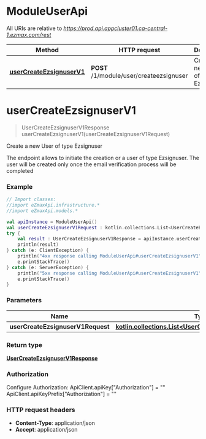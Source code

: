 # ModuleUserApi

All URIs are relative to *https://prod.api.appcluster01.ca-central-1.ezmax.com/rest*

Method | HTTP request | Description
------------- | ------------- | -------------
[**userCreateEzsignuserV1**](ModuleUserApi.md#userCreateEzsignuserV1) | **POST** /1/module/user/createezsignuser | Create a new User of type Ezsignuser


<a id="userCreateEzsignuserV1"></a>
# **userCreateEzsignuserV1**
> UserCreateEzsignuserV1Response userCreateEzsignuserV1(userCreateEzsignuserV1Request)

Create a new User of type Ezsignuser

The endpoint allows to initiate the creation or a user of type Ezsignuser.  The user will be created only once the email verification process will be completed

### Example
```kotlin
// Import classes:
//import eZmaxApi.infrastructure.*
//import eZmaxApi.models.*

val apiInstance = ModuleUserApi()
val userCreateEzsignuserV1Request : kotlin.collections.List<UserCreateEzsignuserV1Request> =  // kotlin.collections.List<UserCreateEzsignuserV1Request> | 
try {
    val result : UserCreateEzsignuserV1Response = apiInstance.userCreateEzsignuserV1(userCreateEzsignuserV1Request)
    println(result)
} catch (e: ClientException) {
    println("4xx response calling ModuleUserApi#userCreateEzsignuserV1")
    e.printStackTrace()
} catch (e: ServerException) {
    println("5xx response calling ModuleUserApi#userCreateEzsignuserV1")
    e.printStackTrace()
}
```

### Parameters

Name | Type | Description  | Notes
------------- | ------------- | ------------- | -------------
 **userCreateEzsignuserV1Request** | [**kotlin.collections.List&lt;UserCreateEzsignuserV1Request&gt;**](UserCreateEzsignuserV1Request.md)|  |

### Return type

[**UserCreateEzsignuserV1Response**](UserCreateEzsignuserV1Response.md)

### Authorization


Configure Authorization:
    ApiClient.apiKey["Authorization"] = ""
    ApiClient.apiKeyPrefix["Authorization"] = ""

### HTTP request headers

 - **Content-Type**: application/json
 - **Accept**: application/json

